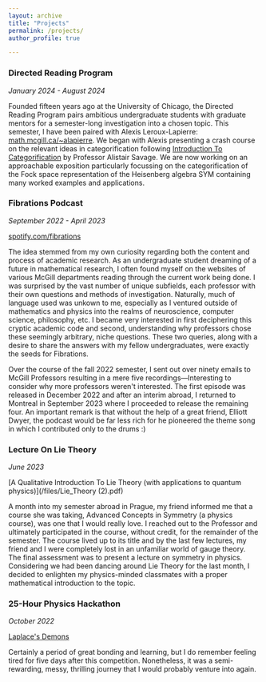 ```yaml
---
layout: archive
title: "Projects"
permalink: /projects/
author_profile: true

---
```

### Directed Reading Program

*January 2024 - August 2024*

Founded fifteen years ago at the University of Chicago, the Directed Reading Program pairs ambitious undergraduate students with graduate mentors for a semester-long investigation into a chosen topic. This semester, I have been paired with Alexis Leroux-Lapierre: [math.mcgill.ca/~alapierre](https://www.math.mcgill.ca/~alapierre/). We began with Alexis presenting a crash course on the relevant ideas in categorification following [Introduction To Categorification](https://arxiv.org/abs/1401.6037) by Professor Alistair Savage. We are now working on an approachable exposition particularly focussing on the categorification of the Fock space representation of the Heisenberg algebra SYM containing many worked examples and applications.


### Fibrations Podcast
*September 2022 - April 2023*

[spotify.com/fibrations](https://open.spotify.com/episode/4LaRg86qK7iV12MN9MkG9u?si=cQG29zDVTjiVuW-wCv58wQ)

The idea stemmed from my own curiosity regarding both the content and process of academic research. As an undergraduate student dreaming of a future in mathematical research, I often found myself on the websites of various McGill departments reading through the current work being done. I was surprised by the vast number of unique subfields, each professor with their own questions and methods of investigation. Naturally, much of language used was unkown to me, especially as I ventured outside of mathematics and physics into the realms of neuroscience, computer science, philosophy, etc. I became very interested in first deciphering this cryptic academic code and second, understanding why professors chose these seemingly arbitrary, niche questions. These two queries, along with a desire to share the answers with my fellow undergraduates, were exactly the seeds for Fibrations. 

Over the course of the fall 2022 semester, I sent out over ninety emails to McGill Professors resulting in a mere five recordings—Interesting to consider why more professors weren't interested. The first episode was released in December 2022 and after an interim abroad, I returned to Montreal in September 2023 where I proceeded to release the remaining four. An important remark is that without the help of a great friend, Elliott Dwyer, the podcast would be far less rich for he pioneered the theme song in which I contributed only to the drums :)


### Lecture On Lie Theory

*June 2023*

[A Qualitative Introduction To Lie Theory (with applications to quantum physics)](/files/Lie_Theory (2).pdf)


A month into my semester abroad in Prague, my friend informed me that a course she was taking, Advanced Concepts in Symmetry (a physics course), was one that I would really love. I reached out to the Professor and ultimately participated in the course, without credit, for the remainder of the semester. The course lived up to its title and by the last few lectures, my friend and I were completely lost in an unfamiliar world of gauge theory. The final assessment was to present a lecture on symmetry in physics. Considering we had been dancing around Lie Theory for the last month, I decided to enlighten my physics-minded classmates with a proper mathematical introduction to the topic. 


### 25-Hour Physics Hackathon

*October 2022*

[Laplace's Demons](https://devpost.com/software/laplace-s-demons)

Certainly a period of great bonding and learning, but I do remember feeling tired for five days after this competition. Nonetheless, it was a semi-rewarding, messy, thrilling journey that I would probably venture into again.
